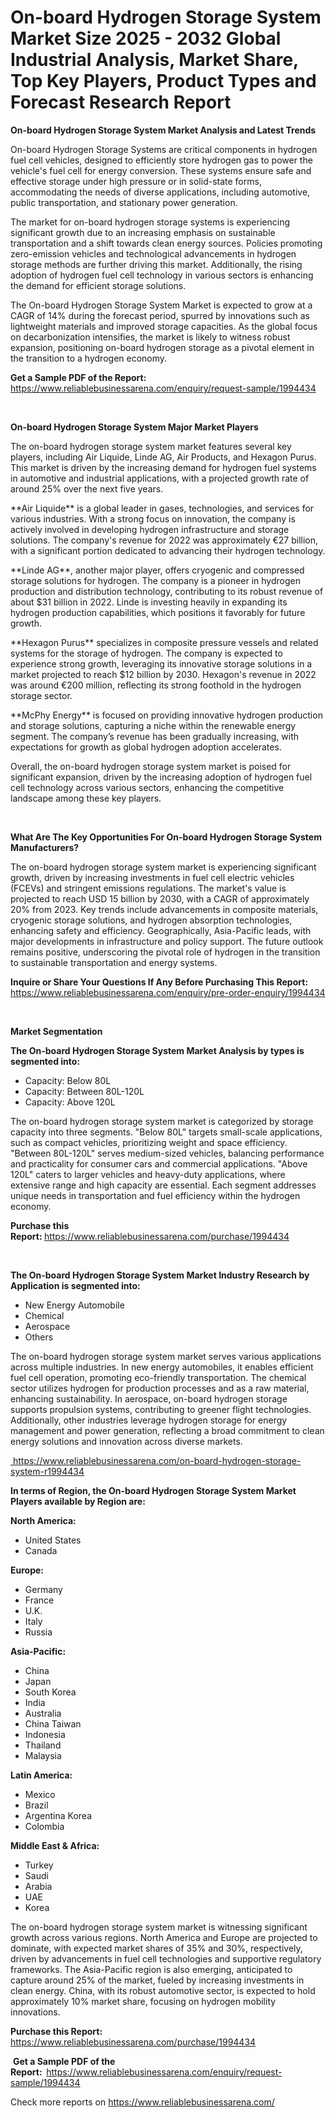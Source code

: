 <p><h1>On-board Hydrogen Storage System Market Size 2025 - 2032 Global Industrial Analysis, Market Share, Top Key Players, Product Types and Forecast Research Report</h1></p><p><strong>On-board Hydrogen Storage System Market Analysis and Latest Trends</strong></p>
<p><p>On-board Hydrogen Storage Systems are critical components in hydrogen fuel cell vehicles, designed to efficiently store hydrogen gas to power the vehicle's fuel cell for energy conversion. These systems ensure safe and effective storage under high pressure or in solid-state forms, accommodating the needs of diverse applications, including automotive, public transportation, and stationary power generation.</p><p>The market for on-board hydrogen storage systems is experiencing significant growth due to an increasing emphasis on sustainable transportation and a shift towards clean energy sources. Policies promoting zero-emission vehicles and technological advancements in hydrogen storage methods are further driving this market. Additionally, the rising adoption of hydrogen fuel cell technology in various sectors is enhancing the demand for efficient storage solutions.</p><p>The On-board Hydrogen Storage System Market is expected to grow at a CAGR of 14% during the forecast period, spurred by innovations such as lightweight materials and improved storage capacities. As the global focus on decarbonization intensifies, the market is likely to witness robust expansion, positioning on-board hydrogen storage as a pivotal element in the transition to a hydrogen economy.</p></p>
<p><strong>Get a Sample PDF of the Report:&nbsp;</strong> <a href="https://www.reliablebusinessarena.com/enquiry/request-sample/1994434?utm_campaign=1891&utm_medium=2&utm_source=Github&utm_content=ia&utm_term=14022025&utm_id=on-board-hydrogen-storage-system">https://www.reliablebusinessarena.com/enquiry/request-sample/1994434</a></p>
<p>&nbsp;</p>
<p><strong>On-board Hydrogen Storage System Major Market Players</strong></p>
<p><p>The on-board hydrogen storage system market features several key players, including Air Liquide, Linde AG, Air Products, and Hexagon Purus. This market is driven by the increasing demand for hydrogen fuel systems in automotive and industrial applications, with a projected growth rate of around 25% over the next five years.</p><p>**Air Liquide** is a global leader in gases, technologies, and services for various industries. With a strong focus on innovation, the company is actively involved in developing hydrogen infrastructure and storage solutions. The company's revenue for 2022 was approximately €27 billion, with a significant portion dedicated to advancing their hydrogen technology.</p><p>**Linde AG**, another major player, offers cryogenic and compressed storage solutions for hydrogen. The company is a pioneer in hydrogen production and distribution technology, contributing to its robust revenue of about $31 billion in 2022. Linde is investing heavily in expanding its hydrogen production capabilities, which positions it favorably for future growth.</p><p>**Hexagon Purus** specializes in composite pressure vessels and related systems for the storage of hydrogen. The company is expected to experience strong growth, leveraging its innovative storage solutions in a market projected to reach $12 billion by 2030. Hexagon's revenue in 2022 was around €200 million, reflecting its strong foothold in the hydrogen storage sector.</p><p>**McPhy Energy** is focused on providing innovative hydrogen production and storage solutions, capturing a niche within the renewable energy segment. The company’s revenue has been gradually increasing, with expectations for growth as global hydrogen adoption accelerates.</p><p>Overall, the on-board hydrogen storage system market is poised for significant expansion, driven by the increasing adoption of hydrogen fuel cell technology across various sectors, enhancing the competitive landscape among these key players.</p></p>
<p>&nbsp;</p>
<p><strong>What Are The Key Opportunities For On-board Hydrogen Storage System Manufacturers?</strong></p>
<p><p>The on-board hydrogen storage system market is experiencing significant growth, driven by increasing investments in fuel cell electric vehicles (FCEVs) and stringent emissions regulations. The market's value is projected to reach USD 15 billion by 2030, with a CAGR of approximately 20% from 2023. Key trends include advancements in composite materials, cryogenic storage solutions, and hydrogen absorption technologies, enhancing safety and efficiency. Geographically, Asia-Pacific leads, with major developments in infrastructure and policy support. The future outlook remains positive, underscoring the pivotal role of hydrogen in the transition to sustainable transportation and energy systems.</p></p>
<p><strong>Inquire or Share Your Questions If Any Before Purchasing This Report:</strong> <a href="https://www.reliablebusinessarena.com/enquiry/pre-order-enquiry/1994434?utm_campaign=1891&utm_medium=2&utm_source=Github&utm_content=ia&utm_term=14022025&utm_id=on-board-hydrogen-storage-system">https://www.reliablebusinessarena.com/enquiry/pre-order-enquiry/1994434</a></p>
<p>&nbsp;</p>
<p><strong>Market Segmentation</strong></p>
<p><strong>The On-board Hydrogen Storage System Market Analysis by types is segmented into:</strong></p>
<p><ul><li>Capacity: Below 80L</li><li>Capacity: Between 80L-120L</li><li>Capacity: Above 120L</li></ul></p>
<p><p>The on-board hydrogen storage system market is categorized by storage capacity into three segments. "Below 80L" targets small-scale applications, such as compact vehicles, prioritizing weight and space efficiency. "Between 80L-120L" serves medium-sized vehicles, balancing performance and practicality for consumer cars and commercial applications. "Above 120L" caters to larger vehicles and heavy-duty applications, where extensive range and high capacity are essential. Each segment addresses unique needs in transportation and fuel efficiency within the hydrogen economy.</p></p>
<p><strong>Purchase this Report:&nbsp;</strong><a href="https://www.reliablebusinessarena.com/purchase/1994434?utm_campaign=1891&utm_medium=2&utm_source=Github&utm_content=ia&utm_term=14022025&utm_id=on-board-hydrogen-storage-system">https://www.reliablebusinessarena.com/purchase/1994434</a></p>
<p>&nbsp;</p>
<p><strong>The On-board Hydrogen Storage System Market Industry Research by Application is segmented into:</strong></p>
<p><ul><li>New Energy Automobile</li><li>Chemical</li><li>Aerospace</li><li>Others</li></ul></p>
<p><p>The on-board hydrogen storage system market serves various applications across multiple industries. In new energy automobiles, it enables efficient fuel cell operation, promoting eco-friendly transportation. The chemical sector utilizes hydrogen for production processes and as a raw material, enhancing sustainability. In aerospace, on-board hydrogen storage supports propulsion systems, contributing to greener flight technologies. Additionally, other industries leverage hydrogen storage for energy management and power generation, reflecting a broad commitment to clean energy solutions and innovation across diverse markets.</p></p>
<p><a href="https://www.reliablebusinessarena.com/on-board-hydrogen-storage-system-r1994434?utm_campaign=1891&utm_medium=2&utm_source=Github&utm_content=ia&utm_term=14022025&utm_id=on-board-hydrogen-storage-system">&nbsp;https://www.reliablebusinessarena.com/on-board-hydrogen-storage-system-r1994434</a></p>
<p><strong>In terms of Region, the On-board Hydrogen Storage System Market Players available by Region are:</strong></p>
<p>
    <p> <strong> North America: </strong>
        <ul>
            <li>United States</li>
            <li>Canada</li>
        </ul>
        </p> 
    <p> <strong> Europe: </strong>
        <ul>
            <li>Germany</li>
            <li>France</li>
            <li>U.K.</li>
            <li>Italy</li>
            <li>Russia</li>
        </ul>
        </p> 
    <p> <strong> Asia-Pacific: </strong>
        <ul>
            <li>China</li>
            <li>Japan</li>
            <li>South Korea</li>
            <li>India</li>
            <li>Australia</li>
            <li>China Taiwan</li>
            <li>Indonesia</li>
            <li>Thailand</li>
            <li>Malaysia</li>
        </ul>
        </p> 
    <p> <strong> Latin America: </strong>
        <ul>
            <li>Mexico</li>
            <li>Brazil</li>
            <li>Argentina Korea</li>
            <li>Colombia</li>
        </ul>
        </p> 
    <p> <strong> Middle East & Africa: </strong>
        <ul>
            <li>Turkey</li>
            <li>Saudi</li>
            <li>Arabia</li>
            <li>UAE</li>
            <li>Korea</li>
        </ul>
    </p>
    </p>
<p><p>The on-board hydrogen storage system market is witnessing significant growth across various regions. North America and Europe are projected to dominate, with expected market shares of 35% and 30%, respectively, driven by advancements in fuel cell technologies and supportive regulatory frameworks. The Asia-Pacific region is also emerging, anticipated to capture around 25% of the market, fueled by increasing investments in clean energy. China, with its robust automotive sector, is expected to hold approximately 10% market share, focusing on hydrogen mobility innovations.</p></p>
<p><strong>Purchase this Report: </strong><a href="https://www.reliablebusinessarena.com/purchase/1994434?utm_campaign=1891&utm_medium=2&utm_source=Github&utm_content=ia&utm_term=14022025&utm_id=on-board-hydrogen-storage-system">https://www.reliablebusinessarena.com/purchase/1994434</a></p>
<p>&nbsp;<strong>Get a Sample PDF of the Report:&nbsp;&nbsp;</strong><a href="https://www.reliablebusinessarena.com/enquiry/request-sample/1994434?utm_campaign=1891&utm_medium=2&utm_source=Github&utm_content=ia&utm_term=14022025&utm_id=on-board-hydrogen-storage-system">https://www.reliablebusinessarena.com/enquiry/request-sample/1994434</a></p>
<p><strong></strong></p>
<p>Check more reports on <a href="https://www.reliablebusinessarena.com/?utm_campaign=1891&utm_medium=2&utm_source=Github&utm_content=ia&utm_term=14022025&utm_id=on-board-hydrogen-storage-system">https://www.reliablebusinessarena.com/</a></p>